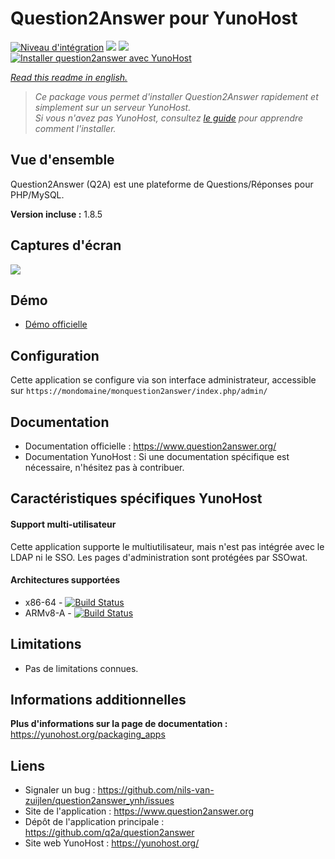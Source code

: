 # Question2Answer pour YunoHost

[![Niveau d'intégration](https://dash.yunohost.org/integration/question2answer.svg)](https://dash.yunohost.org/appci/app/question2answer) ![](https://ci-apps.yunohost.org/ci/badges/question2answer.status.svg) ![](https://ci-apps.yunohost.org/ci/badges/question2answer.maintain.svg)  
[![Installer question2answer avec YunoHost](https://install-app.yunohost.org/install-with-yunohost.svg)](https://install-app.yunohost.org/?app=question2answer)

*[Read this readme in english.](./README.md)* 

> *Ce package vous permet d'installer Question2Answer rapidement et simplement sur un serveur YunoHost.  
Si vous n'avez pas YunoHost, consultez [le guide](https://yunohost.org/#/install) pour apprendre comment l'installer.*

## Vue d'ensemble
Question2Answer (Q2A) est une plateforme de Questions/Réponses pour PHP/MySQL.

**Version incluse :** 1.8.5

## Captures d'écran

![](./images/install_screenshot)

## Démo

* [Démo officielle](http://demo.question2answer.org/)

## Configuration

Cette application se configure via son interface administrateur, accessible sur `https://mondomaine/monquestion2answer/index.php/admin/`

## Documentation

 * Documentation officielle : https://www.question2answer.org/
 * Documentation YunoHost : Si une documentation spécifique est nécessaire, n'hésitez pas à contribuer.

## Caractéristiques spécifiques YunoHost

#### Support multi-utilisateur

Cette application supporte le multiutilisateur, mais n'est pas intégrée avec le LDAP ni le SSO.
Les pages d'administration sont protégées par SSOwat.

#### Architectures supportées

* x86-64 - [![Build Status](https://ci-apps.yunohost.org/ci/logs/question2answer%20%28Apps%29.svg)](https://ci-apps.yunohost.org/ci/apps/question2answer/)
* ARMv8-A - [![Build Status](https://ci-apps-arm.yunohost.org/ci/logs/question2answer%20%28Apps%29.svg)](https://ci-apps-arm.yunohost.org/ci/apps/question2answer/)

## Limitations

* Pas de limitations connues.

## Informations additionnelles

**Plus d'informations sur la page de documentation :**  
https://yunohost.org/packaging_apps

## Liens

 * Signaler un bug : https://github.com/nils-van-zuijlen/question2answer_ynh/issues
 * Site de l'application : https://www.question2answer.org
 * Dépôt de l'application principale : https://github.com/q2a/question2answer
 * Site web YunoHost : https://yunohost.org/
